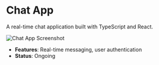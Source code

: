 # Chat App

A real-time chat application built with TypeScript and React.

![Chat App Screenshot](https://via.placeholder.com/150)

- **Features**: Real-time messaging, user authentication
- **Status**: Ongoing